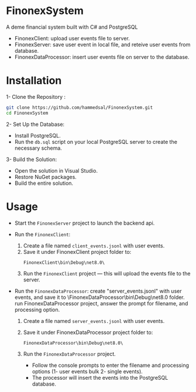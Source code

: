 # FinonexSystem

A deme financial system built with C# and PostgreSQL

- FinonexClient: upload user events file to server.
- FinonexServer: save user event in local file, and reteive user events from database.
- FinonexDataProcessor: insert user events file on server to the database.

# Installation
1- Clone the Repository :
   ```bash
   git clone https://github.com/hammedsal/FinonexSystem.git
   cd FinonexSystem
   ```

2- Set Up the Database:
   - Install PostgreSQL.
   - Run the `db.sql` script on your local PostgreSQL server to create the necessary schema.

  
3- Build the Solution:
   - Open the solution in Visual Studio.
   - Restore NuGet packages.
   - Build the entire solution.

# Usage
- Start the `FinonexServer` project to launch the backend api.

- Run the `FinonexClient`:
  1. Create a file named `client_events.jsonl` with user events.
  2. Save it under FinonexClient project folder to:  
     ```
     FinonexClient\bin\Debug\net8.0\
     ```
  3. Run the `FinonexClient` project — this will upload the events file to the server.
  

- Run the `FinonexDataProcessor`:
  create "server_events.jsonl" with user events, and save it to \FinonexDataProcessor\bin\Debug\net8.0 folder.
  run FinonexDataProcessor project, answer the prompt for filename, and processing option.
  1. Create a file named `server_events.jsonl` with user events.
  2. Save it under FinonexDataProcessor project folder to:  
     ```
     FinonexDataProcessor\bin\Debug\net8.0\
     ```
  
  3. Run the `FinonexDataProcessor` project.  
     - Follow the console prompts to enter the filename and processing options (1- user events bulk 2- single events).  
     - The processor will insert the events into the PostgreSQL database.
